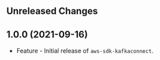 Unreleased Changes
------------------

1.0.0 (2021-09-16)
------------------

* Feature - Initial release of `aws-sdk-kafkaconnect`.


